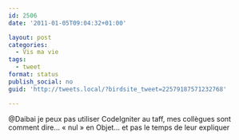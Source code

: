 ```yaml
---
id: 2506
date: '2011-01-05T09:04:32+01:00'

layout: post
categories:
  - Vis ma vie
tags:
  - tweet
format: status
publish_social: no
guid: 'http://tweets.local/?birdsite_tweet=22579187571232768'

---
```


@Daibai je peux pas utiliser CodeIgniter au taff, mes collègues sont comment dire… « nul » en Objet… et pas le temps de leur expliquer
